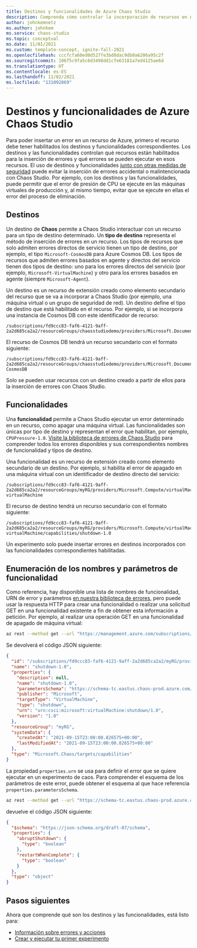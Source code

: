 ```yaml
---
title: Destinos y funcionalidades de Azure Chaos Studio
description: Comprenda cómo controlar la incorporación de recursos en Azure Chaos Studio mediante destinos y funcionalidades.
author: johnkemnetz
ms.author: johnkem
ms.service: chaos-studio
ms.topic: conceptual
ms.date: 11/01/2021
ms.custom: template-concept, ignite-fall-2021
ms.openlocfilehash: cccfcfa60ed0d527fe3bd0dac9db0a6206a95c2f
ms.sourcegitcommit: 106f5c9fa5c6d3498dd1cfe63181a7ed4125ae6d
ms.translationtype: HT
ms.contentlocale: es-ES
ms.lasthandoff: 11/02/2021
ms.locfileid: "131092869"
---
```

# <a name="targets-and-capabilities-in-azure-chaos-studio"></a>Destinos y funcionalidades de Azure Chaos Studio

Para poder insertar un error en un recurso de Azure, primero el recurso debe tener habilitados los destinos y funcionalidades correspondientes. Los destinos y las funcionalidades controlan qué recursos están habilitados para la inserción de errores y qué errores se pueden ejecutar en esos recursos. El uso de destinos y funcionalidades [junto con otras medidas de seguridad](chaos-studio-permissions-security.md) puede evitar la inserción de errores accidental o malintencionada con Chaos Studio. Por ejemplo, con los destinos y las funcionalidades, puede permitir que el error de presión de CPU se ejecute en las máquinas virtuales de producción y, al mismo tiempo, evitar que se ejecute en ellas el error del proceso de eliminación.

## <a name="targets"></a>Destinos

Un destino de **Chaos** permite a Chaos Studio interactuar con un recurso para un tipo de destino determinado. Un **tipo de destino** representa el método de inserción de errores en un recurso. Los tipos de recursos que solo admiten errores directos de servicio tienen un tipo de destino, por ejemplo, el tipo `Microsoft-CosmosDB` para Azure Cosmos DB. Los tipos de recursos que admiten errores basados en agente y directos del servicio tienen dos tipos de destino: uno para los errores directos del servicio (por ejemplo, `Microsoft-VirtualMachine`) y otro para los errores basados en agente (siempre `Microsoft-Agent`).

Un destino es un recurso de extensión creado como elemento secundario del recurso que se va a incorporar a Chaos Studio (por ejemplo, una máquina virtual o un grupo de seguridad de red). Un destino define el tipo de destino que está habilitado en el recurso. Por ejemplo, si se incorpora una instancia de Cosmos DB con este identificador de recurso:

```
/subscriptions/fd9ccc83-faf6-4121-9aff-2a2d685ca2a2/resourceGroups/chaosstudiodemo/providers/Microsoft.DocumentDB/databaseAccounts/myDB
```

El recurso de Cosmos DB tendrá un recurso secundario con el formato siguiente:

```
/subscriptions/fd9ccc83-faf6-4121-9aff-2a2d685ca2a2/resourceGroups/chaosstudiodemo/providers/Microsoft.DocumentDB/databaseAccounts/myDB/providers/Microsoft.Chaos/targets/Microsoft-CosmosDB
```

Solo se pueden usar recursos con un destino creado a partir de ellos para la inserción de errores con Chaos Studio.

## <a name="capabilities"></a>Funcionalidades

Una **funcionalidad** permite a Chaos Studio ejecutar un error determinado en un recurso, como apagar una máquina virtual. Las funcionalidades son únicas por tipo de destino y representan el error que habilitan, por ejemplo, `CPUPressure-1.0`. [Visite la biblioteca de errores de Chaos Studio](chaos-studio-fault-library.md) para comprender todos los errores disponibles y sus correspondientes nombres de funcionalidad y tipos de destino.

Una funcionalidad es un recurso de extensión creado como elemento secundario de un destino. Por ejemplo, si habilita el error de apagado en una máquina virtual con un identificador de destino directo del servicio:

```
/subscriptions/fd9ccc83-faf6-4121-9aff-2a2d685ca2a2/resourceGroups/myRG/providers/Microsoft.Compute/virtualMachines/myVM/providers/Microsoft.Chaos/targets/microsoft-virtualMachine
```

El recurso de destino tendrá un recurso secundario con el formato siguiente:

```
/subscriptions/fd9ccc83-faf6-4121-9aff-2a2d685ca2a2/resourceGroups/myRG/providers/Microsoft.Compute/virtualMachines/myVM/providers/Microsoft.Chaos/targets/microsoft-virtualMachine/capabilities/shutdown-1.0
```

Un experimento solo puede insertar errores en destinos incorporados con las funcionalidades correspondientes habilitadas. 

## <a name="listing-capability-names-and-parameters"></a>Enumeración de los nombres y parámetros de funcionalidad
Como referencia, hay disponible una lista de nombres de funcionalidad, URN de error y parámetros [en nuestra biblioteca de errores](chaos-studio-fault-library.md), pero puede usar la respuesta HTTP para crear una funcionalidad o realizar una solicitud GET en una funcionalidad existente a fin de obtener esta información a petición. Por ejemplo, al realizar una operación GET en una funcionalidad de apagado de máquina virtual:

```bash
az rest --method get --url "https://management.azure.com/subscriptions/fd9ccc83-faf6-4121-9aff-2a2d685ca2a2/resourceGroups/myRG/providers/Microsoft.Compute/virtualMachines/myVM/providers/Microsoft.Chaos/targets/microsoft-virtualMachine/capabilities/shutdown-1.0?api-version=2021-08-11-preview"
```

Se devolverá el código JSON siguiente:

```JSON
{
  "id": "/subscriptions/fd9ccc83-faf6-4121-9aff-2a2d685ca2a2/myRG/providers/Microsoft.Compute/virtualMachines/myVM/providers/Microsoft.Chaos/targets/microsoft-virtualMachine/capabilities/shutdown-1.0",
  "name": "shutdown-1.0",
  "properties": {
    "description": null,
    "name": "shutdown-1.0",
    "parametersSchema": "https://schema-tc.eastus.chaos-prod.azure.com/targetTypes/Microsoft-VirtualMachine/capabilityTypes/Shutdown-1.0/parametersSchema.json",
    "publisher": "Microsoft",
    "targetType": "VirtualMachine",
    "type": "shutdown",
    "urn": "urn:csci:microsoft:virtualMachine:shutdown/1.0",
    "version": "1.0"
  },
  "resourceGroup": "myRG",
  "systemData": {
    "createdAt": "2021-09-15T23:00:00.826575+00:00",
    "lastModifiedAt": "2021-09-15T23:00:00.826575+00:00"
  },
  "type": "Microsoft.Chaos/targets/capabilities"
}
```

La propiedad `properties.urn` se usa para definir el error que se quiere ejecutar en un experimento de caos. Para comprender el esquema de los parámetros de este error, puede obtener el esquema al que hace referencia `properties.parametersSchema`.

```bash
az rest --method get --url "https://schema-tc.eastus.chaos-prod.azure.com/targetTypes/Microsoft-VirtualMachine/capabilityTypes/Shutdown-1.0/parametersSchema.json"
```

devuelve el código JSON siguiente:
```JSON
{
  "$schema": "https://json-schema.org/draft-07/schema",
  "properties": {
    "abruptShutdown": {
      "type": "boolean"
    },
    "restartWhenComplete": {
      "type": "boolean"
    }
  },
  "type": "object"
}
```

## <a name="next-steps"></a>Pasos siguientes
Ahora que comprende qué son los destinos y las funcionalidades, está listo para:
- [Información sobre errores y acciones](chaos-studio-faults-actions.md)
- [Crear y ejecutar tu primer experimento](chaos-studio-tutorial-service-direct.md)

